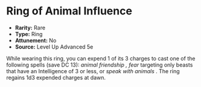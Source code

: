 # Ring of Animal Influence

- **Rarity:** Rare
- **Type:** Ring
- **Attunement:** No
- **Source:** Level Up Advanced 5e

While wearing this ring, you can expend 1 of its 3 charges to cast one of the following spells (save DC 13): _animal friendship , fear_  targeting only beasts that have an Intelligence of 3 or less, or _speak with animals_ . The ring regains 1d3 expended charges at dawn.
